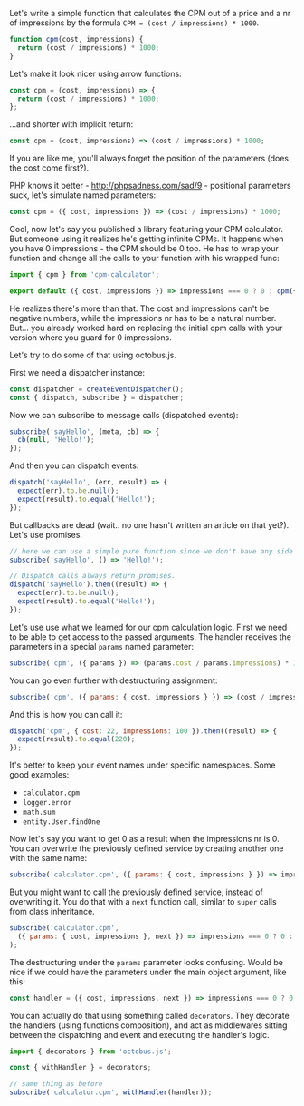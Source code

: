 Let's write a simple function that calculates the CPM out of a price and a nr of impressions by the formula `CPM = (cost / impressions) * 1000`.

```js
function cpm(cost, impressions) {
  return (cost / impressions) * 1000;
}
```

Let's make it look nicer using arrow functions:

```js
const cpm = (cost, impressions) => {
  return (cost / impressions) * 1000;
};
```

...and shorter with implicit return:

```js
const cpm = (cost, impressions) => (cost / impressions) * 1000;
```

If you are like me, you'll always forget the position of the parameters (does the cost come first?).

PHP knows it better - http://phpsadness.com/sad/9 - positional parameters suck, let's simulate named parameters:

```js
const cpm = ({ cost, impressions }) => (cost / impressions) * 1000;
```

Cool, now let's say you published a library featuring your CPM calculator. But someone using it realizes he's getting infinite CPMs. It happens when you have 0 impressions - the CPM should be 0 too.
He has to wrap your function and change all the calls to your function with his wrapped func:


```js
import { cpm } from 'cpm-calculator';

export default ({ cost, impressions }) => impressions === 0 ? 0 : cpm({ cost, impressions });
```

He realizes there's more than that. The cost and impressions can't be negative numbers, while the impressions nr has to be a natural number.
But... you already worked hard on replacing the initial cpm calls with your version where you guard for 0 impressions.

Let's try to do some of that using octobus.js.

First we need a dispatcher instance:

```js
const dispatcher = createEventDispatcher();
const { dispatch, subscribe } = dispatcher;
```

Now we can subscribe to message calls (dispatched events):

```js
subscribe('sayHello', (meta, cb) => {
  cb(null, 'Hello!');
});
```

And then you can dispatch events:

```js
dispatch('sayHello', (err, result) => {
  expect(err).to.be.null();
  expect(result).to.equal('Hello!');
});
```

But callbacks are dead (wait.. no one hasn't written an article on that yet?). Let's use promises.

```js
// here we can use a simple pure function since we don't have any side effects
subscribe('sayHello', () => 'Hello!');

// Dispatch calls always return promises.
dispatch('sayHello').then((result) => {
  expect(err).to.be.null();
  expect(result).to.equal('Hello!');
});
```

Let's use use what we learned for our cpm calculation logic.
First we need to be able to get access to the passed arguments. The handler receives the parameters in a special `params` named parameter:

```js
subscribe('cpm', ({ params }) => (params.cost / params.impressions) * 1000);
```

You can go even further with destructuring assignment:

```js
subscribe('cpm', ({ params: { cost, impressions } }) => (cost / impressions) * 1000);
```

And this is how you can call it:

```js
dispatch('cpm', { cost: 22, impressions: 100 }).then((result) => {
  expect(result).to.equal(220);
});
```

It's better to keep your event names under specific namespaces.
Some good examples:
- `calculator.cpm`
- `logger.error`
- `math.sum`
- `entity.User.findOne`

Now let's say you want to get 0 as a result when the impressions nr is 0. You can overwrite the previously defined service by creating another one with the same name:

```js
subscribe('calculator.cpm', ({ params: { cost, impressions } }) => impressions === 0 ? 0 : (cost / impressions) * 1000);
```

But you might want to call the previously defined service, instead of overwriting it. You do that with a `next` function call, similar to `super` calls from class inheritance.
```js
subscribe('calculator.cpm',
  ({ params: { cost, impressions }, next }) => impressions === 0 ? 0 : next({ cost, impressions })
);
```

The destructuring under the `params` parameter looks confusing. Would be nice if we could have the parameters under the main object argument, like this:
```js
const handler = ({ cost, impressions, next }) => impressions === 0 ? 0 : next({ cost, impressions });
```

You can actually do that using something called `decorators`. They decorate the handlers (using functions composition), and act as middlewares sitting between the dispatching and event and executing the handler's logic.

```js
import { decorators } from 'octobus.js';

const { withHandler } = decorators;

// same thing as before
subscribe('calculator.cpm', withHandler(handler));
```
